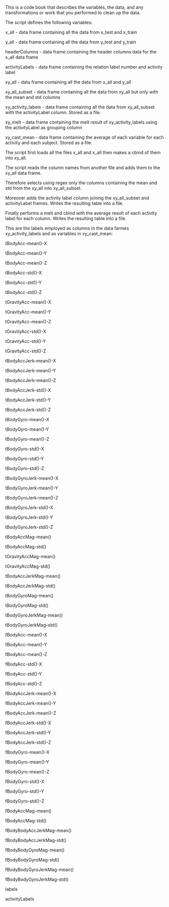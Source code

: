 This is a code book that describes the variables, the data, and any transformations or work that you performed to clean up the data.

The script defines the following variables:

x_all 				- data frame containing all the data from x_test and x_train

y_all 				- data frame containing all the data from y_test and y_train

headerColumns 		- data frame containing the header columns data for the x_all data frame

activityLabels 		- data frame containing the relation label number and activity label

xy_all 				- data frame containing all the data from x_all and y_all 

xy_all_subset 		- data frame containing all the data from xy_all but only with the mean and std columns

xy_activity_labels 	- data frame containing all the data from xy_all_subset with the activityLabel column. Stored as a file.

xy_melt				- data frame containing the melt result of xy_activity_labels using the activityLabel as grouping column

xy_cast_mean		- data frame containing the average of each variable for each activity and each subject. Stored as a file.



The script first loads all the files x_all and x_all then makes a cbind of them into xy_all. 

The script reads the column names from another file and adds them to the xy_all data frame. 

Therefore selects using regex only the columns containing the mean and std from the xy_all into xy_all_subset.  

Moreover adds the activity label column joining the xy_all_subset and activityLabel frames. Writes the resulting table into a file. 

Finally performs a melt and cbind with the average result of each activity label for each column. Writes the resulting table into a file.



This are the labels employed as columns in the data farmes xy_activity_labels and as variables in xy_cast_mean:

tBodyAcc-mean()-X 

tBodyAcc-mean()-Y 

tBodyAcc-mean()-Z 

tBodyAcc-std()-X 

tBodyAcc-std()-Y 

tBodyAcc-std()-Z 

tGravityAcc-mean()-X 

tGravityAcc-mean()-Y 

tGravityAcc-mean()-Z 

tGravityAcc-std()-X 

tGravityAcc-std()-Y 

tGravityAcc-std()-Z 

tBodyAccJerk-mean()-X 

tBodyAccJerk-mean()-Y 

tBodyAccJerk-mean()-Z 

tBodyAccJerk-std()-X 

tBodyAccJerk-std()-Y 

tBodyAccJerk-std()-Z 

tBodyGyro-mean()-X 

tBodyGyro-mean()-Y 

tBodyGyro-mean()-Z 

tBodyGyro-std()-X 

tBodyGyro-std()-Y 

tBodyGyro-std()-Z 

tBodyGyroJerk-mean()-X 

tBodyGyroJerk-mean()-Y 

tBodyGyroJerk-mean()-Z 

tBodyGyroJerk-std()-X 

tBodyGyroJerk-std()-Y 

tBodyGyroJerk-std()-Z 

tBodyAccMag-mean() 

tBodyAccMag-std() 

tGravityAccMag-mean() 

tGravityAccMag-std() 

tBodyAccJerkMag-mean() 

tBodyAccJerkMag-std() 

tBodyGyroMag-mean() 

tBodyGyroMag-std() 

tBodyGyroJerkMag-mean() 

tBodyGyroJerkMag-std() 

fBodyAcc-mean()-X 

fBodyAcc-mean()-Y 

fBodyAcc-mean()-Z 

fBodyAcc-std()-X 

fBodyAcc-std()-Y 

fBodyAcc-std()-Z 

fBodyAccJerk-mean()-X 

fBodyAccJerk-mean()-Y 

fBodyAccJerk-mean()-Z 

fBodyAccJerk-std()-X 

fBodyAccJerk-std()-Y 

fBodyAccJerk-std()-Z 

fBodyGyro-mean()-X 

fBodyGyro-mean()-Y 

fBodyGyro-mean()-Z 

fBodyGyro-std()-X 

fBodyGyro-std()-Y 

fBodyGyro-std()-Z 

fBodyAccMag-mean() 

fBodyAccMag-std() 

fBodyBodyAccJerkMag-mean() 

fBodyBodyAccJerkMag-std() 

fBodyBodyGyroMag-mean() 

fBodyBodyGyroMag-std() 

fBodyBodyGyroJerkMag-mean() 

fBodyBodyGyroJerkMag-std() 

labels

activityLabels 
